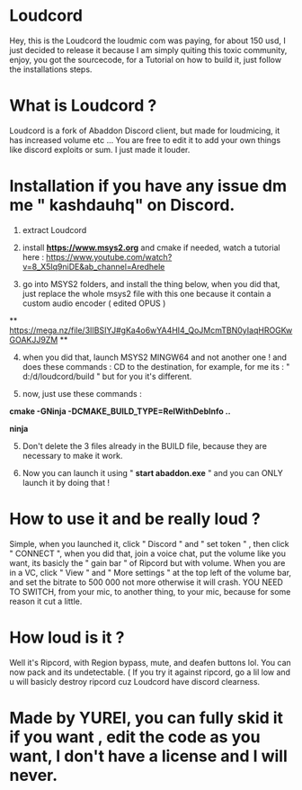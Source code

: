 # Loudcord

Hey, this is the Loudcord the loudmic com was paying, for about 150 usd, I just decided to release it because I am simply quiting this toxic community, enjoy, you got the sourcecode, for a Tutorial on how to build it, just follow the installations steps.

# What is Loudcord ?

Loudcord is a fork of Abaddon Discord client, but made for loudmicing, it has increased volume etc ... You are free to edit it to add your own things like discord exploits or sum. I just made it louder.


# Installation if you have any issue dm me " kashdauhq"  on Discord.

1) extract Loudcord

2) install **https://www.msys2.org** and cmake if needed, watch a tutorial here : https://www.youtube.com/watch?v=8_X5Iq9niDE&ab_channel=Aredhele 
   
3) go into MSYS2 folders, and install the thing below, when you did that, just replace the whole msys2 file with this one because it contain a custom audio encoder ( edited OPUS )
 
** https://mega.nz/file/3IIBSIYJ#gKa4o6wYA4HI4_QoJMcmTBN0yIaqHROGKwGOAKJJ9ZM **
 
4) when you did that, launch MSYS2 MINGW64 and not another one ! and does these commands : CD to the destination, for example, for me its : " d:/d/loudcord/build " but for you it's different.

5) now, just use these commands :
 
**cmake -GNinja -DCMAKE_BUILD_TYPE=RelWithDebInfo ..**
 
**ninja**

5) Don't delete the 3 files already in the BUILD file, because they are necessary to make it work.
  
6) Now you can launch it using " **start abaddon.exe** " and you can ONLY launch it by doing that !

# How to use it and be really loud ?

Simple, when you launched it, click " Discord " and " set token " , then click " CONNECT ", when you did that, join a voice chat, put the volume like you want, its basicly the " gain bar " of Ripcord but with volume.
When you are in a VC, click " View " and " More settings " at the top left of the volume bar, and set the bitrate to 500 000 not more otherwise it will crash. YOU NEED TO SWITCH, from your mic, to another thing, to your mic, because for some reason it cut a little.

# How loud is it ?

Well it's Ripcord, with Region bypass, mute, and deafen buttons lol. You can now pack and its undetectable. ( If you try it against ripcord, go a lil low and u will basicly destroy ripcord cuz Loudcord have discord clearness.

# Made by YUREI, you can fully skid it if you want , edit the code as you want, I don't have a license and I will never.

